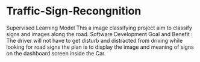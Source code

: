 # Traffic-Sign-Recongnition
Supervised Learning Model
This a image classifying project aim to classify signs and images along the road.
Software Development Goal and Benefit : The driver will not have to get disturb and distracted from driving while looking for road signs the plan is to display the image and meaning of signs on the dashboard screen inside the Car.
